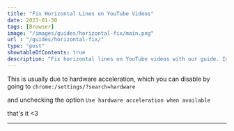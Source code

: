 ```yaml
---
title: "Fix Horizontal Lines on YouTube Videos"
date: 2023-01-30
tags: [Browser]
image: "/images/guides/horizontal-fix/main.png"
url : "/guides/horizontal-fix/"
type: "post"
showtableOfContents: true
description: "Fix horizontal lines on YouTube videos with our guide. Improve your viewing experience with easy-to-follow troubleshooting steps"
---
```


This is usually due to hardware acceleration, which you can disable by going to `chrome:/settings/?search=hardware` 

and unchecking the option `Use hardware acceleration when available`

that's it <3

----

  